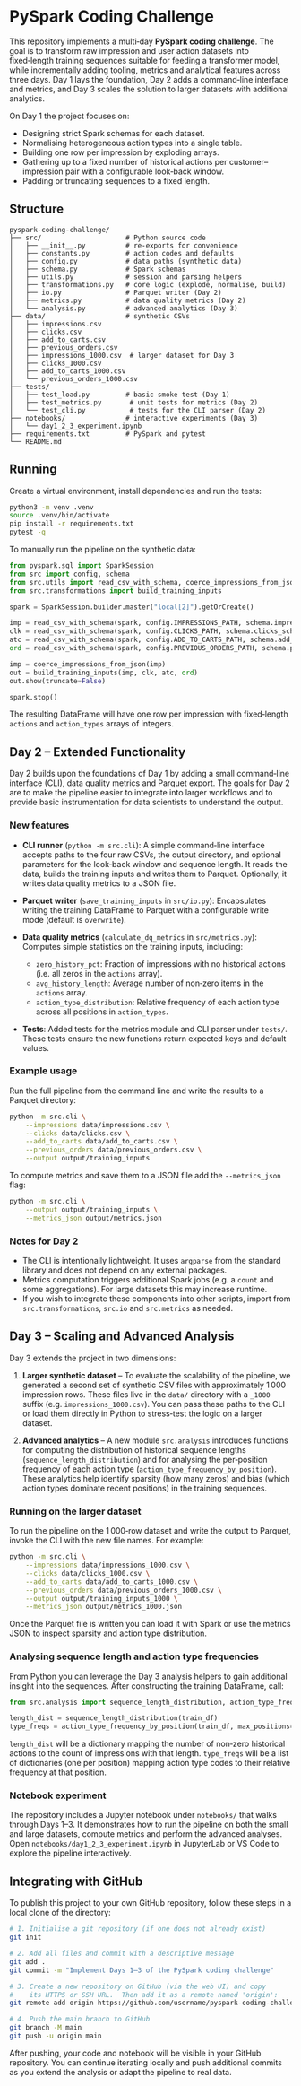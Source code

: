 # PySpark Coding Challenge

This repository implements a multi‑day **PySpark coding challenge**.  The
goal is to transform raw impression and user action datasets into
fixed‑length training sequences suitable for feeding a transformer
model, while incrementally adding tooling, metrics and analytical
features across three days.  Day 1 lays the foundation, Day 2 adds
a command‑line interface and metrics, and Day 3 scales the solution
to larger datasets with additional analytics.

On Day 1 the project focuses on:

* Designing strict Spark schemas for each dataset.
* Normalising heterogeneous action types into a single table.
* Building one row per impression by exploding arrays.
* Gathering up to a fixed number of historical actions per
  customer–impression pair with a configurable look‑back window.
* Padding or truncating sequences to a fixed length.

## Structure

```
pyspark-coding-challenge/
├── src/                     # Python source code
│   ├── __init__.py          # re‑exports for convenience
│   ├── constants.py         # action codes and defaults
│   ├── config.py            # data paths (synthetic data)
│   ├── schema.py            # Spark schemas
│   ├── utils.py             # session and parsing helpers
│   ├── transformations.py   # core logic (explode, normalise, build)
│   ├── io.py                # Parquet writer (Day 2)
│   ├── metrics.py           # data quality metrics (Day 2)
│   └── analysis.py          # advanced analytics (Day 3)
├── data/                    # synthetic CSVs
│   ├── impressions.csv
│   ├── clicks.csv
│   ├── add_to_carts.csv
│   ├── previous_orders.csv
│   ├── impressions_1000.csv  # larger dataset for Day 3
│   ├── clicks_1000.csv
│   ├── add_to_carts_1000.csv
│   └── previous_orders_1000.csv
├── tests/
│   ├── test_load.py         # basic smoke test (Day 1)
│   ├── test_metrics.py       # unit tests for metrics (Day 2)
│   └── test_cli.py           # tests for the CLI parser (Day 2)
├── notebooks/               # interactive experiments (Day 3)
│   └── day1_2_3_experiment.ipynb
├── requirements.txt         # PySpark and pytest
└── README.md
```

## Running

Create a virtual environment, install dependencies and run the tests:

```bash
python3 -m venv .venv
source .venv/bin/activate
pip install -r requirements.txt
pytest -q
```

To manually run the pipeline on the synthetic data:

```python
from pyspark.sql import SparkSession
from src import config, schema
from src.utils import read_csv_with_schema, coerce_impressions_from_json
from src.transformations import build_training_inputs

spark = SparkSession.builder.master("local[2]").getOrCreate()

imp = read_csv_with_schema(spark, config.IMPRESSIONS_PATH, schema.impressions_schema)
clk = read_csv_with_schema(spark, config.CLICKS_PATH, schema.clicks_schema)
atc = read_csv_with_schema(spark, config.ADD_TO_CARTS_PATH, schema.add_to_carts_schema)
ord = read_csv_with_schema(spark, config.PREVIOUS_ORDERS_PATH, schema.previous_orders_schema)

imp = coerce_impressions_from_json(imp)
out = build_training_inputs(imp, clk, atc, ord)
out.show(truncate=False)

spark.stop()
```

The resulting DataFrame will have one row per impression with
fixed‑length `actions` and `action_types` arrays of integers.

## Day 2 – Extended Functionality

Day 2 builds upon the foundations of Day 1 by adding a small
command‑line interface (CLI), data quality metrics and Parquet
export.  The goals for Day 2 are to make the pipeline easier to
integrate into larger workflows and to provide basic instrumentation
for data scientists to understand the output.

### New features

* **CLI runner** (`python -m src.cli`): A simple command‑line
  interface accepts paths to the four raw CSVs, the output
  directory, and optional parameters for the look‑back window and
  sequence length.  It reads the data, builds the training inputs
  and writes them to Parquet.  Optionally, it writes data quality
  metrics to a JSON file.

* **Parquet writer** (`save_training_inputs` in `src/io.py`):
  Encapsulates writing the training DataFrame to Parquet with a
  configurable write mode (default is `overwrite`).

* **Data quality metrics** (`calculate_dq_metrics` in
  `src/metrics.py`): Computes simple statistics on the
  training inputs, including:

  - `zero_history_pct`: Fraction of impressions with no historical
    actions (i.e. all zeros in the `actions` array).
  - `avg_history_length`: Average number of non‑zero items in the
    `actions` array.
  - `action_type_distribution`: Relative frequency of each action
    type across all positions in `action_types`.

* **Tests**: Added tests for the metrics module and CLI parser
  under `tests/`.  These tests ensure the new functions return
  expected keys and default values.

### Example usage

Run the full pipeline from the command line and write the results
to a Parquet directory:

```bash
python -m src.cli \
    --impressions data/impressions.csv \
    --clicks data/clicks.csv \
    --add_to_carts data/add_to_carts.csv \
    --previous_orders data/previous_orders.csv \
    --output output/training_inputs
```

To compute metrics and save them to a JSON file add the
`--metrics_json` flag:

```bash
python -m src.cli \
    --output output/training_inputs \
    --metrics_json output/metrics.json
```

### Notes for Day 2

* The CLI is intentionally lightweight.  It uses `argparse` from the
  standard library and does not depend on any external packages.
* Metrics computation triggers additional Spark jobs (e.g. a
  `count` and some aggregations).  For large datasets this may
  increase runtime.
* If you wish to integrate these components into other scripts,
  import from `src.transformations`, `src.io` and `src.metrics` as
  needed.

## Day 3 – Scaling and Advanced Analysis

Day 3 extends the project in two dimensions:

1. **Larger synthetic dataset** – To evaluate the scalability of the
   pipeline, we generated a second set of synthetic CSV files with
   approximately 1 000 impression rows.  These files live in the
   `data/` directory with a `_1000` suffix (e.g. `impressions_1000.csv`).
   You can pass these paths to the CLI or load them directly in
   Python to stress‑test the logic on a larger dataset.

2. **Advanced analytics** – A new module `src.analysis` introduces
   functions for computing the distribution of historical sequence
   lengths (`sequence_length_distribution`) and for analysing the
   per‑position frequency of each action type
   (`action_type_frequency_by_position`).  These analytics help
   identify sparsity (how many zeros) and bias (which action types
   dominate recent positions) in the training sequences.

### Running on the larger dataset

To run the pipeline on the 1 000‑row dataset and write the output to
Parquet, invoke the CLI with the new file names.  For example:

```bash
python -m src.cli \
    --impressions data/impressions_1000.csv \
    --clicks data/clicks_1000.csv \
    --add_to_carts data/add_to_carts_1000.csv \
    --previous_orders data/previous_orders_1000.csv \
    --output output/training_inputs_1000 \
    --metrics_json output/metrics_1000.json
```

Once the Parquet file is written you can load it with Spark or
use the metrics JSON to inspect sparsity and action type
distribution.

### Analysing sequence length and action type frequencies

From Python you can leverage the Day 3 analysis helpers to gain
additional insight into the sequences.  After constructing the
training DataFrame, call:

```python
from src.analysis import sequence_length_distribution, action_type_frequency_by_position

length_dist = sequence_length_distribution(train_df)
type_freqs = action_type_frequency_by_position(train_df, max_positions=5)
```

`length_dist` will be a dictionary mapping the number of non‑zero
historical actions to the count of impressions with that length.
`type_freqs` will be a list of dictionaries (one per position) mapping
action type codes to their relative frequency at that position.

### Notebook experiment

The repository includes a Jupyter notebook under `notebooks/` that
walks through Days 1–3.  It demonstrates how to run the pipeline on
both the small and large datasets, compute metrics and perform the
advanced analyses.  Open `notebooks/day1_2_3_experiment.ipynb` in
JupyterLab or VS Code to explore the pipeline interactively.

## Integrating with GitHub

To publish this project to your own GitHub repository, follow
these steps in a local clone of the directory:

```bash
# 1. Initialise a git repository (if one does not already exist)
git init

# 2. Add all files and commit with a descriptive message
git add .
git commit -m "Implement Days 1–3 of the PySpark coding challenge"

# 3. Create a new repository on GitHub (via the web UI) and copy
#    its HTTPS or SSH URL.  Then add it as a remote named 'origin':
git remote add origin https://github.com/username/pyspark-coding-challenge.git

# 4. Push the main branch to GitHub
git branch -M main
git push -u origin main
```

After pushing, your code and notebook will be visible in your
GitHub repository.  You can continue iterating locally and push
additional commits as you extend the analysis or adapt the
pipeline to real data.
